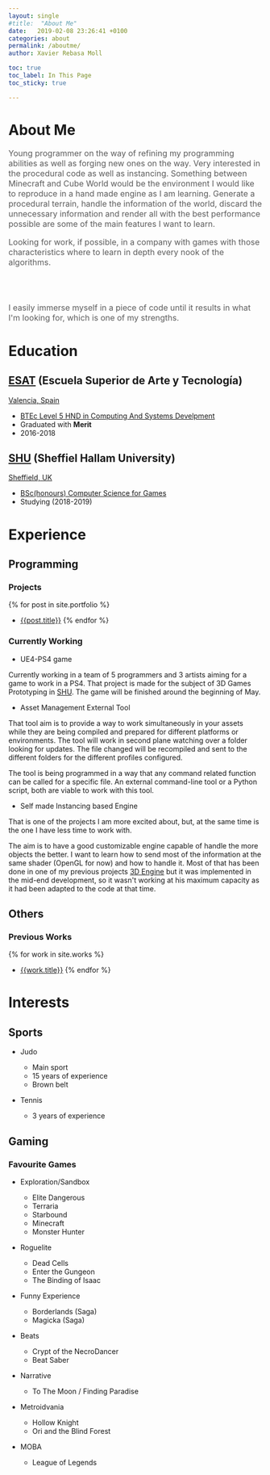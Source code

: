 ```yaml
---
layout: single
#title:  "About Me"
date:   2019-02-08 23:26:41 +0100
categories: about
permalink: /aboutme/
author: Xavier Rebasa Moll

toc: true
toc_label: In This Page
toc_sticky: true

---
```



# About Me
<font style="opacity: 0.7" size= "3">
Young programmer on the way of refining my programming abilities as well as forging new ones on the way. Very interested in the procedural code as well as instancing. Something between Minecraft and Cube World would be the environment I would like to reproduce in a hand made engine as I am learning. Generate a procedural terrain, handle the information of the world, discard the unnecessary information and render all with the best performance possible are some of the main features I want to learn.

<br>

Looking for work, if possible, in a company with games with those characteristics where to learn in depth every nook of the algorithms.

<br>
<br>

I easily immerse myself in a piece of code until it results in what I'm looking for, which is one of my strengths.
</font>
<br>

# Education

## [ESAT](https://www.esat.es/) (Escuela Superior de Arte y Tecnología)
<a href="https://www.google.com/maps/place/ESAT+-+Escuela+Superior+de+Arte+y+Tecnolog%C3%ADa/@39.4778271,-0.3754507,17z/data=!3m1!4b1!4m5!3m4!1s0xd6048ad1c6e6aef:0x3f3bd8ce9722b1f3!8m2!3d39.477823!4d-0.373262"><i class= "fas fa-fw fa-map-marker-alt" aria-hidden="true"></i> Valencia, Spain</a>
- [BTEc Level 5 HND in Computing And Systems Develpment](https://www.esat.es/estudios/carreras/carrera-programacion-videojuegos/)
- Graduated with **Merit** 
- 2016-2018

## [SHU](https://www.shu.ac.uk/) (Sheffiel Hallam University)
<a href="https://www.google.com/maps/place/Sheffield+Hallam+University/@53.3782423,-1.4680749,17z/data=!3m1!4b1!4m5!3m4!1s0x487982831b2243e9:0x37add1086f57be4f!8m2!3d53.3782391!4d-1.4658862" ><i class= "fas fa-fw fa-map-marker-alt" aria-hidden="true"></i> Sheffield, UK</a>
- [BSc(honours) Computer Science for Games](https://www.shu.ac.uk/courses/computing/bsc-honours-computer-science-for-games/full-time/2019)
- Studying (2018-2019)


# Experience
## Programming

### Projects

  {% for post in site.portfolio %}
  - [{{post.title}}]({{post.url}})
  {% endfor %}

### Currently Working

 - UE4-PS4 game

Currently working in a team of 5 programmers and 3 artists aiming for a game to work in a PS4. That project is made for the subject of 3D Games Prototyping in [SHU](https://www.shu.ac.uk/). The game will be finished around the beginning of May.

- Asset Management External Tool

That tool aim is to provide a way to work simultaneously in your assets while they are being compiled and prepared for different platforms or environments. The tool will work in second plane watching over a folder looking for updates. The file changed will be recompiled and sent to the different folders for the different profiles configured. 

The tool is being programmed in a way that any command related function can be called for a specific file. An external command-line tool or a Python script, both are viable to work with this tool.

- Self made Instancing based Engine

That is one of the projects I am more excited about, but, at the same time is the one I have less time to work with. 

The aim is to have a good customizable engine capable of handle the more objects the better. I want to learn how to send most of the information at the same shader (OpenGL for now) and how to handle it. Most of that has been done in one of my previous projects [3D Engine](/portfolio/2019-02-08-3DEngine/) but it was implemented in the mid-end development, so it wasn't working at his maximum capacity as it had been adapted to the code at that time.

## Others

### Previous Works
  {% for work in site.works %}
  - [{{work.title}}]({{work.url}})
  {% endfor %}

# Interests

## Sports

- Judo
	- Main sport
	- 15 years of experience
	- Brown belt

- Tennis
	- 3 years of experience

## Gaming

### Favourite Games

- Exploration/Sandbox
  - Elite Dangerous
  - Terraria
  - Starbound
  - Minecraft
  - Monster Hunter

- Roguelite
  - Dead Cells
  - Enter the Gungeon
  - The Binding of Isaac

- Funny Experience
  - Borderlands (Saga)
  - Magicka (Saga)

- Beats
  - Crypt of the NecroDancer
  - Beat Saber

- Narrative
	- To The Moon / Finding Paradise

- Metroidvania
  - Hollow Knight
  - Ori and the Blind Forest

- MOBA
  - League of Legends
